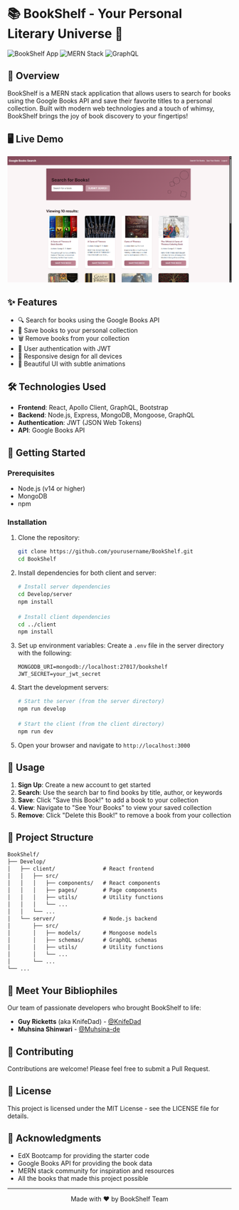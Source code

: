 # 📚 BookShelf - Your Personal Literary Universe 🌌

![BookShelf App](https://img.shields.io/badge/BookShelf-v1.0.0-purple)
![MERN Stack](https://img.shields.io/badge/MERN-Stack-blue)
![GraphQL](https://img.shields.io/badge/GraphQL-E10098?logo=graphql&logoColor=white)

## 📖 Overview

BookShelf is a MERN stack application that allows users to search for books using the Google Books API and save their favorite titles to a personal collection. Built with modern web technologies and a touch of whimsy, BookShelf brings the joy of book discovery to your fingertips!

## 🖥️ Live Demo

![BookShelf App Screenshot](./assets/BookShelf-Homepage.png)

## ✨ Features

- 🔍 Search for books using the Google Books API
- 💾 Save books to your personal collection
- 🗑️ Remove books from your collection
- 👤 User authentication with JWT
- 📱 Responsive design for all devices
- 🎨 Beautiful UI with subtle animations

## 🛠️ Technologies Used

- **Frontend**: React, Apollo Client, GraphQL, Bootstrap
- **Backend**: Node.js, Express, MongoDB, Mongoose, GraphQL
- **Authentication**: JWT (JSON Web Tokens)
- **API**: Google Books API

## 🚀 Getting Started

### Prerequisites

- Node.js (v14 or higher)
- MongoDB
- npm

### Installation

1. Clone the repository:
   ```bash
   git clone https://github.com/yourusername/BookShelf.git
   cd BookShelf
   ```

2. Install dependencies for both client and server:
   ```bash
   # Install server dependencies
   cd Develop/server
   npm install

   # Install client dependencies
   cd ../client
   npm install
   ```

3. Set up environment variables:
   Create a `.env` file in the server directory with the following:
   ```
   MONGODB_URI=mongodb://localhost:27017/bookshelf
   JWT_SECRET=your_jwt_secret
   ```

4. Start the development servers:
   ```bash
   # Start the server (from the server directory)
   npm run develop

   # Start the client (from the client directory)
   npm run dev
   ```

5. Open your browser and navigate to `http://localhost:3000`

## 📱 Usage

1. **Sign Up**: Create a new account to get started
2. **Search**: Use the search bar to find books by title, author, or keywords
3. **Save**: Click "Save this Book!" to add a book to your collection
4. **View**: Navigate to "See Your Books" to view your saved collection
5. **Remove**: Click "Delete this Book!" to remove a book from your collection

## 🧩 Project Structure

```
BookShelf/
├── Develop/
│   ├── client/               # React frontend
│   │   ├── src/
│   │   │   ├── components/   # React components
│   │   │   ├── pages/        # Page components
│   │   │   ├── utils/        # Utility functions
│   │   │   └── ...
│   │   └── ...
│   └── server/               # Node.js backend
│       ├── src/
│       │   ├── models/       # Mongoose models
│       │   ├── schemas/      # GraphQL schemas
│       │   ├── utils/        # Utility functions
│       │   └── ...
│       └── ...
└── ...
```

## 👥 Meet Your Bibliophiles

Our team of passionate developers who brought BookShelf to life:

- **Guy Ricketts** (aka KnifeDad) - [@KnifeDad](https://github.com/KnifeDad)
- **Muhsina Shinwari** - [@Muhsina-de](https://github.com/Muhsina-de)

## 🤝 Contributing

Contributions are welcome! Please feel free to submit a Pull Request.

## 📄 License

This project is licensed under the MIT License - see the LICENSE file for details.

## 🙏 Acknowledgments

- EdX Bootcamp for providing the starter code
- Google Books API for providing the book data
- MERN stack community for inspiration and resources
- All the books that made this project possible

---

<p align="center">Made with ❤️ by BookShelf Team</p>